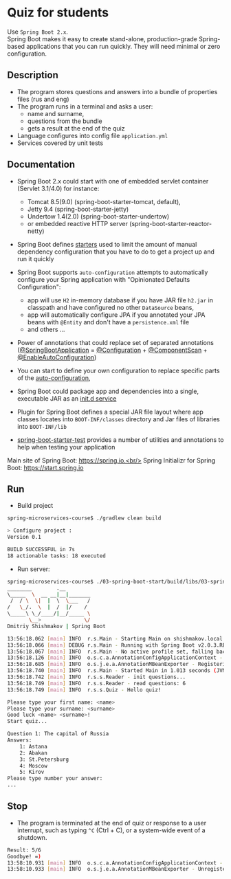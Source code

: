 Quiz for students
=======
Use `Spring Boot 2.x`.<br/>
Spring Boot makes it easy to create stand-alone, production-grade Spring-based applications that you can run quickly. 
They will need minimal or zero configuration.

## Description
 * The program stores questions and answers into a bundle of properties files (rus and eng)
 * The program runs in a terminal and asks a user:
   * name and surname,
   * questions from the bundle
   * gets a result at the end of the quiz
 * Language configures into config file `application.yml`
 * Services covered by unit tests

## Documentation
 * Spring Boot 2.x could start with one of embedded servlet container (Servlet 3.1/4.0) for instance: 
 	* Tomcat 8.5(9.0) (spring-boot-starter-tomcat, default), 
 	* Jetty 9.4 (spring-boot-starter-jetty) 
 	* Undertow 1.4(2.0) (spring-boot-starter-undertow)
    * or embedded reactive HTTP server (spring-boot-starter-reactor-netty)

 * Spring Boot defines [starters](https://docs.spring.io/spring-boot/docs/2.0.x/reference/htmlsingle/#using-boot-starter) 
 used to limit the amount of manual dependency configuration that you have to do to get a project up and run it quickly 
 * Spring Boot supports `auto-configuration` attempts to automatically configure your Spring application 
 with "Opinionated Defaults Configuration":
   * app will use `H2` in-memory database if you have JAR file `h2.jar` in classpath and have configured no other `DataSource` beans,
   * app will automatically configure JPA if you annotated your JPA beans with `@Entity` and don't have a `persistence.xml` file
   * and others ...
 * Power of annotations that could replace set of separated annotations ([@SpringBootApplication](https://docs.spring.io/spring-boot/docs/2.0.x/reference/html/using-boot-using-springbootapplication-annotation.html) = [@Configuration](https://docs.spring.io/spring/docs/5.0.x/javadoc-api/org/springframework/context/annotation/Configuration.html) + [@ComponentScan](https://docs.spring.io/spring/docs/5.0.x/javadoc-api/org/springframework/context/annotation/ComponentScan.html) + [@EnableAutoConfiguration](https://docs.spring.io/spring-boot/docs/2.0.x/api/org/springframework/boot/autoconfigure/EnableAutoConfiguration.html))
 * You can start to define your own configuration to replace specific parts of the [auto-configuration](https://docs.spring.io/spring-boot/docs/2.0.x/reference/htmlsingle/#using-boot-auto-configuration),   

 * Spring Boot could package app and dependencies into a single, executable JAR as an [init.d service](https://docs.spring.io/spring-boot/docs/2.0.x/reference/html/deployment-install.html)
 * Plugin for Spring Boot defines a special JAR file layout where app classes locates into `BOOT-INF/classes` directory and Jar files of libraries into `BOOT-INF/lib`
 * [spring-boot-starter-test](https://docs.spring.io/spring-boot/docs/2.0.x/reference/html/boot-features-testing.html) provides a number of utilities and annotations to help when testing your application

Main site of Spring Boot: https://spring.io.<br/>
Spring Initializr for Spring Boot: https://start.spring.io

## Run
 *  Build project
```sh
spring-microservices-course$ ./gradlew clean build

> Configure project :
Version 0.1

BUILD SUCCESSFUL in 7s
18 actionable tasks: 18 executed
```  

  *  Run server: 
```sh
spring-microservices-course$ ./03-spring-boot-start/build/libs/03-spring-boot-start-all-0.1.jar
________        .__
\_____  \  __ __|__|_______
 /  / \  \|  |  \  \___   /
/   \_/.  \  |  /  |/    /
\_____\ \_/____/|__/_____ \
       \__>              \/
Dmitriy Shishmakov | Spring Boot

13:56:18.062 [main] INFO  r.s.Main - Starting Main on shishmakov.local with PID 43209 (/Users/dima/programming/git/otus/spring-course/spring-microservices-course/03-spring-boot-start/build/libs/03-spring-boot-start-all-0.1.jar started by dima in /Users/dima/programming/git/otus/spring-course/spring-microservices-course/03-spring-boot-start/build/libs)
13:56:18.066 [main] DEBUG r.s.Main - Running with Spring Boot v2.0.3.RELEASE, Spring v5.0.7.RELEASE
13:56:18.067 [main] INFO  r.s.Main - No active profile set, falling back to default profiles: default
13:56:18.126 [main] INFO  o.s.c.a.AnnotationConfigApplicationContext - Refreshing org.springframework.context.annotation.AnnotationConfigApplicationContext@61baa894: startup date [Tue Jul 17 13:56:18 MSK 2018]; root of context hierarchy
13:56:18.685 [main] INFO  o.s.j.e.a.AnnotationMBeanExporter - Registering beans for JMX exposure on startup
13:56:18.740 [main] INFO  r.s.Main - Started Main in 1.013 seconds (JVM running for 1.597)
13:56:18.742 [main] INFO  r.s.s.Reader - init questions...
13:56:18.749 [main] INFO  r.s.s.Reader - read questions: 6
13:56:18.749 [main] INFO  r.s.s.Quiz - Hello quiz!

Please type your first name: <name>
Please type your surname: <surname>
Good luck <name> <surname>!
Start quiz...

Question 1: The capital of Russia
Answers:
	1: Astana
	2: Abakan
	3: St.Petersburg
	4: Moscow
	5: Kirov
Please type number your answer:
...
```

## Stop

 * The program is terminated at the end of quiz or response to a user interrupt, such as typing `^C` (Ctrl + C), or a system-wide event of a shutdown.
```sh
Result: 5/6
Goodbye! =)
13:58:10.931 [main] INFO  o.s.c.a.AnnotationConfigApplicationContext - Closing org.springframework.context.annotation.AnnotationConfigApplicationContext@61baa894: startup date [Tue Jul 17 13:56:18 MSK 2018]; root of context hierarchy
13:58:10.933 [main] INFO  o.s.j.e.a.AnnotationMBeanExporter - Unregistering JMX-exposed beans on shutdown
```
